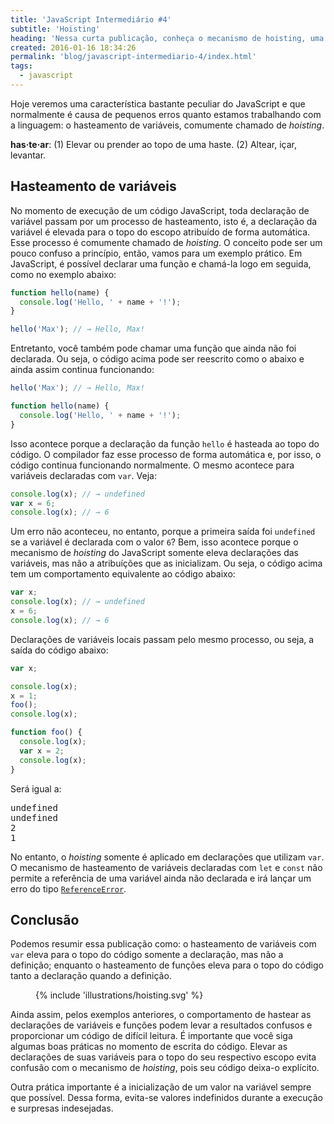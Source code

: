 ```yaml
---
title: 'JavaScript Intermediário #4'
subtitle: 'Hoisting'
heading: 'Nessa curta publicação, conheça o mecanismo de hoisting, uma característica peculiar da linguagem JavaScript.'
created: 2016-01-16 18:34:26
permalink: 'blog/javascript-intermediario-4/index.html'
tags:
  - javascript
---
```


Hoje veremos uma característica bastante peculiar do JavaScript e que
normalmente é causa de pequenos erros quanto estamos trabalhando com a
linguagem: o hasteamento de variáveis, comumente chamado de <i
lang="en">hoisting</i>.

<aside> <p> <strong>has·te·ar</strong>: (1) Elevar ou prender ao topo de uma
haste. (2) Altear, içar, levantar. </p> </aside>

## Hasteamento de variáveis

No momento de execução de um código JavaScript, toda declaração de variável
passam por um processo de hasteamento, isto é, a declaração da variável é
elevada para o topo do escopo atribuído de forma automática. Esse processo é
comumente chamado de <i lang="en">hoisting</i>. O conceito pode ser um pouco
confuso a princípio, então, vamos para um exemplo prático. Em JavaScript, é
possível declarar uma função e chamá-la logo em seguida, como no exemplo abaixo:

```js
function hello(name) {
  console.log('Hello, ' + name + '!');
}

hello('Max'); // → Hello, Max!
```

Entretanto, você também pode chamar uma função que ainda não foi declarada. Ou
seja, o código acima pode ser reescrito como o abaixo e ainda assim continua
funcionando:

```js
hello('Max'); // → Hello, Max!

function hello(name) {
  console.log('Hello, ' + name + '!');
}
```

Isso acontece porque a declaração da função `hello` é hasteada ao topo do
código. O compilador faz esse processo de forma automática e, por isso, o código
continua funcionando normalmente. O mesmo acontece para variáveis declaradas com
`var`. Veja:

```js
console.log(x); // → undefined
var x = 6;
console.log(x); // → 6
```

Um erro não aconteceu, no entanto, porque a primeira saída foi `undefined` se a
variável é declarada com o valor `6`? Bem, isso acontece porque o mecanismo de
<i lang="en">hoisting</i> do JavaScript somente eleva declarações das variáveis,
mas não a atribuíções que as inicializam. Ou seja, o código acima tem um
comportamento equivalente ao código abaixo:

```js
var x;
console.log(x); // → undefined
x = 6;
console.log(x); // → 6
```

Declarações de variáveis locais passam pelo mesmo processo, ou seja, a saída do
código abaixo:

```js
var x;

console.log(x);
x = 1;
foo();
console.log(x);

function foo() {
  console.log(x);
  var x = 2;
  console.log(x);
}
```

Será igual a:

<pre><samp>undefined
undefined
2
1</samp></pre>

No entanto, o <i lang="en">hoisting</i> somente é aplicado em declarações que
utilizam `var`. O mecanismo de hasteamento de variáveis declaradas com `let` e
`const` não permite a referência de uma variável ainda não declarada e irá
lançar um erro do tipo
[`ReferenceError`](https://developer.mozilla.org/en-US/docs/Web/JavaScript/Reference/Global_Objects/ReferenceError).

## Conclusão

Podemos resumir essa publicação como: o hasteamento de variáveis com `var` eleva
para o topo do código somente a declaração, mas não a definição; enquanto o
hasteamento de funções eleva para o topo do código tanto a declaração quando a
definição.

<figure style="max-width: 70%">
  {% include 'illustrations/hoisting.svg' %}
</figure>

Ainda assim, pelos exemplos anteriores, o comportamento de hastear as
declarações de variáveis e funções podem levar a resultados confusos e
proporcionar um código de difícil leitura. É importante que você siga algumas
boas práticas no momento de escrita do código. Elevar as declarações de suas
variáveis para o topo do seu respectivo escopo evita confusão com o mecanismo de
<i lang="en">hoisting</i>, pois seu código deixa-o explícito.

Outra prática importante é a inicialização de um valor na variável sempre que
possível. Dessa forma, evita-se valores indefinidos durante a execução e
surpresas indesejadas.
